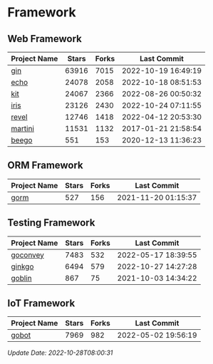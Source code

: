 # Framework

## Web Framework
| Project Name | Stars | Forks | Last Commit |
| ------------ | ----- | ----- | ----------- |
| [gin](https://github.com/gin-gonic/gin) | 63916 | 7015 | 2022-10-19 16:49:19 |
| [echo](https://github.com/labstack/echo) | 24078 | 2058 | 2022-10-18 08:51:53 |
| [kit](https://github.com/go-kit/kit) | 24067 | 2366 | 2022-08-26 00:50:32 |
| [iris](https://github.com/kataras/iris) | 23126 | 2430 | 2022-10-24 07:11:55 |
| [revel](https://github.com/revel/revel) | 12746 | 1418 | 2022-04-12 20:53:30 |
| [martini](https://github.com/go-martini/martini) | 11531 | 1132 | 2017-01-21 21:58:54 |
| [beego](https://github.com/astaxie/beego) | 551 | 153 | 2020-12-13 11:36:23 |

## ORM Framework
| Project Name | Stars | Forks | Last Commit |
| ------------ | ----- | ----- | ----------- |
| [gorm](https://github.com/jinzhu/gorm) | 527 | 156 | 2021-11-20 01:15:37 |

## Testing Framework
| Project Name | Stars | Forks | Last Commit |
| ------------ | ----- | ----- | ----------- |
| [goconvey](https://github.com/smartystreets/goconvey) | 7483 | 532 | 2022-05-17 18:39:55 |
| [ginkgo](https://github.com/onsi/ginkgo) | 6494 | 579 | 2022-10-27 14:27:28 |
| [goblin](https://github.com/franela/goblin) | 867 | 75 | 2021-10-03 14:34:22 |

## IoT Framework
| Project Name | Stars | Forks | Last Commit |
| ------------ | ----- | ----- | ----------- |
| [gobot](https://github.com/hybridgroup/gobot) | 7969 | 982 | 2022-05-02 19:56:19 |

*Update Date: 2022-10-28T08:00:31*